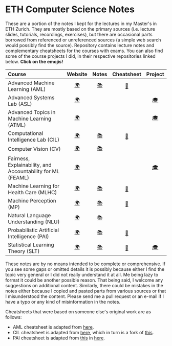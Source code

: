 # ETH Computer Science Notes

These are a portion of the notes I kept for the lectures in my Master's in ETH Zurich. They are mostly based on the primary sources (i.e. lecture slides, tutorials, recordings, exercises), but there are occasional parts borrowed from referenced or unreferenced sources (a simple web search would possibly find the source). Repository contains lecture notes and complementary cheatsheets for the courses with exams. You can also find some of the course projects I did, in their respective repositories linked below. **Click on the emojis!**

| Course                                                       |                           Website                            |  Notes  |    Cheatsheet    |                           Project                            |
| :----------------------------------------------------------- | :----------------------------------------------------------: | :-----: | :--------------: | :----------------------------------------------------------: |
| Advanced Machine Learning (AML)                              | [:earth_africa:](https://ml2.inf.ethz.ch/courses/aml/)    | [:books:](https://github.com/dcetin/eth-cs-notes/blob/master/notes/Advanced%20Machine%20Learning.pdf) | [:page_with_curl:](https://github.com/dcetin/eth-cs-notes/blob/master/cheatsheets/aml-cheatsheet.pdf) |                                                              |
| Advanced Systems Lab (ASL)                                   | [:earth_africa:](https://www.systems.ethz.ch/node/1333)    |         |                  |  [:mortar_board:](https://github.com/dcetin/eth-asl-fall18)  |
| Advanced Topics in Machine Learning (ATML)                   | [:earth_africa:](https://ml2.inf.ethz.ch/courses/atml18/)   |         |                  | [:mortar_board:](https://github.com/dcetin/eth-atml-fall19)  |
| Computational Intelligence Lab (CIL)                         | [:earth_africa:](http://www.da.inf.ethz.ch/teaching/2019/CIL/) | [:books:](https://github.com/dcetin/eth-cs-notes/blob/master/notes/Computational%20Intelligence%20Lab.pdf) | [:page_with_curl:](https://github.com/dcetin/eth-cs-notes/blob/master/cheatsheets/cil-cheatsheet.pdf) |                                                              |
| Computer Vision (CV)                                         | [:earth_africa:](http://www.cvg.ethz.ch/teaching/compvis/2018/index.php) | [:books:](https://github.com/dcetin/eth-cs-notes/blob/master/notes/Computer%20Vision.pdf) |                  |                                                              |
| Fairness, Explainability, and Accountability for ML (FEAML) | [:earth_africa:](https://las.inf.ethz.ch/teaching/feaml-s19) |         |                  | [:mortar_board:](https://github.com/dcetin/eth-feaml-spring19) |
| Machine Learning for Health Care (MLHC)                      | [:earth_africa:](https://bmi.inf.ethz.ch/teaching/261-5120-00l-machine-learning-for-health-care-spring-2019/) | [:books:](https://github.com/dcetin/eth-cs-notes/blob/master/notes/Machine%20Learning%20for%20Health%20Care.pdf) | [:page_with_curl:](https://github.com/dcetin/eth-cs-notes/blob/master/cheatsheets/mlhc-cheatsheet.pdf) |                                                              |
| Machine Perception (MP)                                      | [:earth_africa:](https://ait.ethz.ch/teaching/courses/2018-SS-Machine-Perception/) | [:books:](https://github.com/dcetin/eth-cs-notes/blob/master/notes/Machine%20Perception.pdf) | [:page_with_curl:](https://github.com/dcetin/eth-cs-notes/blob/master/cheatsheets/mp-cheatsheet.pdf) |                                                              |
| Natural Language Understanding (NLU)                         | [:earth_africa:](http://www.da.inf.ethz.ch/teaching/2019/NLU/) | [:books:](https://github.com/dcetin/eth-cs-notes/blob/master/notes/Natural%20Language%20Understanding.pdf) |                  |                                                              |
| Probabilistic Artificial Intelligence (PAI)                  | [:earth_africa:](https://las.inf.ethz.ch/teaching/pai-f18)  | [:books:](https://github.com/dcetin/eth-cs-notes/blob/master/notes/Probabilistic%20Artificial%20Intelligence.pdf) | [:page_with_curl:](https://github.com/dcetin/eth-cs-notes/blob/master/cheatsheets/pai-cheatsheet.pdf) |                                                              |
| Statistical Learning Theory (SLT)                            | [:earth_africa:](https://ml2.inf.ethz.ch/courses/slt/)    | [:books:](https://github.com/dcetin/eth-cs-notes/blob/master/notes/Statistical%20Learning%20Theory.pdf) | [:page_with_curl:](https://github.com/dcetin/eth-cs-notes/blob/master/cheatsheets/slt-cheatsheet.pdf) | [:mortar_board:](https://github.com/dcetin/eth-slt-spring19) |

These notes are by no means intended to be complete or comprehensive. If you see some gaps or omitted details it is possibly because either I find the topic very general or I did not really understand it at all. Me being lazy to format it could be another possible reason. That being said, I welcome any suggestions on additional content. Similarly, there could be mistakes in the notes either because I copied and pasted parts from various sources or that I misunderstood the content. Please send me a pull request or an e-mail if I have a typo or any kind of misinformation in the notes.

Cheatsheets that were based on someone else's original work are as follows:

- AML cheatsheet is adapted from [here](https://github.com/plokchen/eth-ml-exam-summary).
- CIL cheatsheet is adapted from [here](https://github.com/tyxeron/eth-cil-exam-summary), which in turn is a fork of [this](https://github.com/groggi/eth-cil-exam-summary).
- PAI cheatsheet is adapted from [this](https://legacy.amiv.ethz.ch/system/files/studiumsunterlagen/pai_zfg_final.docx) in [here](https://legacy.amiv.ethz.ch/studium/unterlagen/132).

